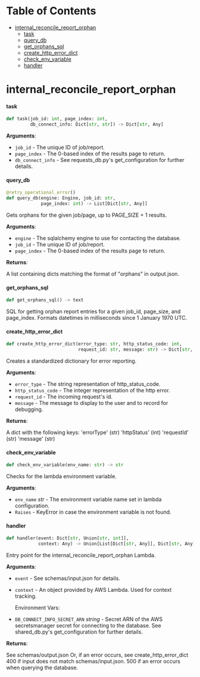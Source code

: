 # Table of Contents

* [internal\_reconcile\_report\_orphan](#internal_reconcile_report_orphan)
  * [task](#internal_reconcile_report_orphan.task)
  * [query\_db](#internal_reconcile_report_orphan.query_db)
  * [get\_orphans\_sql](#internal_reconcile_report_orphan.get_orphans_sql)
  * [create\_http\_error\_dict](#internal_reconcile_report_orphan.create_http_error_dict)
  * [check\_env\_variable](#internal_reconcile_report_orphan.check_env_variable)
  * [handler](#internal_reconcile_report_orphan.handler)

<a id="internal_reconcile_report_orphan"></a>

# internal\_reconcile\_report\_orphan

<a id="internal_reconcile_report_orphan.task"></a>

#### task

```python
def task(job_id: int, page_index: int,
         db_connect_info: Dict[str, str]) -> Dict[str, Any]
```

**Arguments**:

- `job_id` - The unique ID of job/report.
- `page_index` - The 0-based index of the results page to return.
- `db_connect_info` - See requests_db.py's get_configuration for further details.

<a id="internal_reconcile_report_orphan.query_db"></a>

#### query\_db

```python
@retry_operational_error()
def query_db(engine: Engine, job_id: str,
             page_index: int) -> List[Dict[str, Any]]
```

Gets orphans for the given job/page, up to PAGE_SIZE + 1 results.

**Arguments**:

- `engine` - The sqlalchemy engine to use for contacting the database.
- `job_id` - The unique ID of job/report.
- `page_index` - The 0-based index of the results page to return.
  

**Returns**:

  A list containing dicts matching the format of "orphans" in output.json.

<a id="internal_reconcile_report_orphan.get_orphans_sql"></a>

#### get\_orphans\_sql

```python
def get_orphans_sql() -> text
```

SQL for getting orphan report entries for a given job_id, page_size, and page_index.
Formats datetimes in milliseconds since 1 January 1970 UTC.

<a id="internal_reconcile_report_orphan.create_http_error_dict"></a>

#### create\_http\_error\_dict

```python
def create_http_error_dict(error_type: str, http_status_code: int,
                           request_id: str, message: str) -> Dict[str, Any]
```

Creates a standardized dictionary for error reporting.

**Arguments**:

- `error_type` - The string representation of http_status_code.
- `http_status_code` - The integer representation of the http error.
- `request_id` - The incoming request's id.
- `message` - The message to display to the user and to record for debugging.

**Returns**:

  A dict with the following keys:
  'errorType' (str)
  'httpStatus' (int)
  'requestId' (str)
  'message' (str)

<a id="internal_reconcile_report_orphan.check_env_variable"></a>

#### check\_env\_variable

```python
def check_env_variable(env_name: str) -> str
```

Checks for the lambda environment variable.

**Arguments**:

- `env_name` _str_ - The environment variable name set in lambda configuration.
- `Raises` - KeyError in case the environment variable is not found.

<a id="internal_reconcile_report_orphan.handler"></a>

#### handler

```python
def handler(event: Dict[str, Union[str, int]],
            context: Any) -> Union[List[Dict[str, Any]], Dict[str, Any]]
```

Entry point for the internal_reconcile_report_orphan Lambda.

**Arguments**:

- `event` - See schemas/input.json for details.
- `context` - An object provided by AWS Lambda. Used for context tracking.
  
  Environment Vars:
- `DB_CONNECT_INFO_SECRET_ARN` _string_ - Secret ARN of the AWS secretsmanager secret for connecting to the database.
  See shared_db.py's get_configuration for further details.
  

**Returns**:

  See schemas/output.json
  Or, if an error occurs, see create_http_error_dict
  400 if input does not match schemas/input.json. 500 if an error occurs when querying the database.

